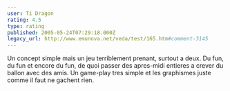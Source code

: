 ```yaml
---
user: Ti Dragon
rating: 4.5
type: rating
published: 2005-05-24T07:29:18.000Z
legacy_url: http://www.emunova.net/veda/test/165.htm#comment-3145
---
```

Un concept simple mais un jeu terriblement prenant, surtout a deux. Du fun, du fun et encore du fun, de quoi passer des apres-midi entieres a crever du ballon avec des amis. Un game-play tres simple et les graphismes juste comme il faut ne gachent rien.